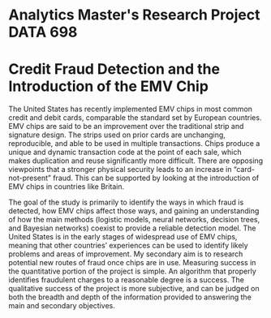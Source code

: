 # Analytics Master's Research Project DATA 698

# Credit Fraud Detection and the Introduction of the EMV Chip

The United States has recently implemented EMV chips in most common credit and debit cards, comparable the standard set by European countries. EMV chips are said to be an improvement over the traditional strip and signature design. The strips used on prior cards are unchanging, reproducible, and able to be used in multiple transactions. Chips produce a unique and dynamic transaction code at the point of each sale, which makes duplication and reuse significantly more difficult. There are opposing viewpoints that a stronger physical security leads to an increase in “card-not-present” fraud. This can be supported by looking at the introduction of EMV chips in countries like Britain. 

The goal of the study is primarily to identify the ways in which fraud is detected, how EMV chips affect those ways, and gaining an understanding of how the main methods (logistic models, neural networks, decision trees, and Bayesian networks) coexist to provide a reliable detection model. The United States is in the early stages of widespread use of EMV chips, meaning that other countries’ experiences can be used to identify likely problems and areas of improvement. My secondary aim is to research potential new routes of fraud once chips are in use. Measuring success in the quantitative portion of the project is simple. An algorithm that properly identifies fraudulent charges to a reasonable degree is a success. The qualitative success of the project is more subjective, and can be judged on both the breadth and depth of the information provided to answering the main and secondary objectives.
